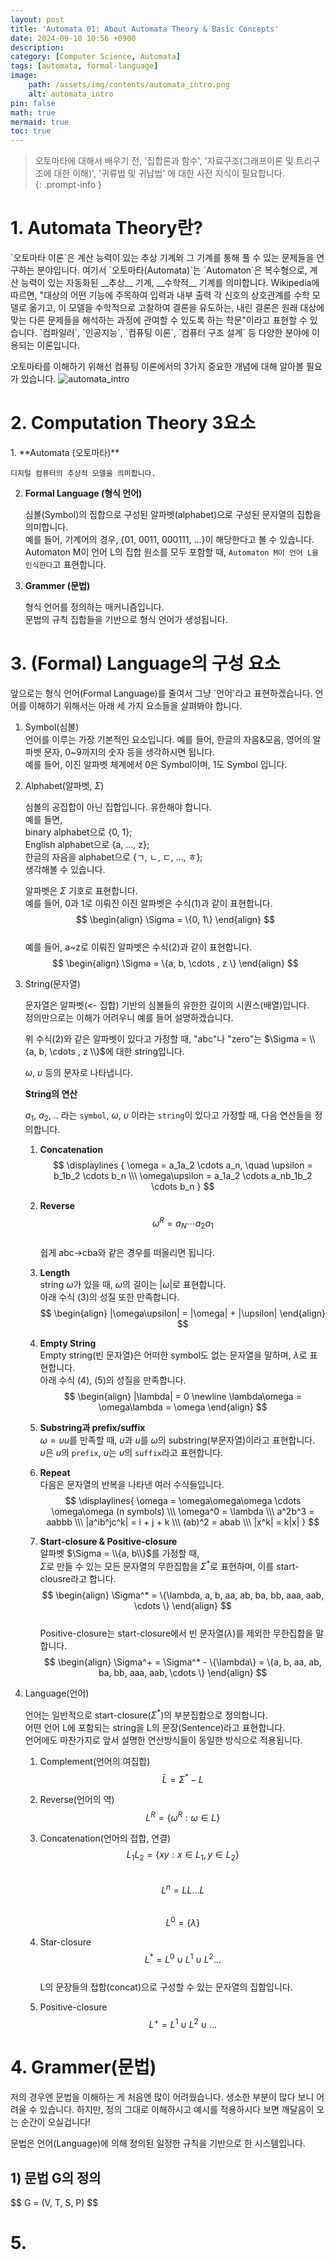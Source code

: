 ```yaml
---
layout: post
title: 'Automata 01: About Automata Theory & Basic Concepts'
date: 2024-09-10 10:56 +0900
description: 
category: [Computer Science, Automata]
tags: [automata, formal-language]
image:
    path: /assets/img/contents/automata_intro.png
    alt: automata_intro
pin: false
math: true
mermaid: true
toc: true
---
```


> 오토마타에 대해서 배우기 전, '집합론과 함수', '자료구조(그래프이론 및 트리구조에 대한 이해)', '귀류법 및 귀납법' 에 대한 사전 지식이 필요합니다.  
{: .prompt-info } 

<h1>1. Automata Theory란?</h1>
`오토마타 이론`은 계산 능력이 있는 추상 기계와 그 기계를 통해 풀 수 있는 문제들을 연구하는 분야입니다.  
여기서 `오토마타(Automata)`는 `Automaton`은 복수형으로, 계산 능력이 있는 자동화된 __추상__ 기계, __수학적__ 기계를 의미합니다.  
Wikipedia에 따르면, "대상의 어떤 기능에 주목하여 입력과 내부 출력 각 신호의 상호관계를 수학 모델로 옮기고, 이 모델을 수학적으로 고찰하여 결론을 유도하는, 내린 결론은 원래 대상에 맞는 다른 문제들을 해석하는 과정에 관여할 수 있도록 하는 학문"이라고 표현할 수 있습니다.  
`컴파일러`, `인공지능`, `컴퓨팅 이론`, `컴퓨터 구조 설계` 등 다양한 분야에 이용되는 이론입니다.  

오토마타를 이해하기 위해선 컴퓨팅 이론에서의 3가지 중요한 개념에 대해 알아볼 필요가 있습니다.
![automata_intro](/assets/img/contents/automata_intro.png)

<h1>2. Computation Theory 3요소</h1>
1. **Automata (오토마타)**  

    디지털 컴퓨터의 추상적 모델을 의미합니다.  

2. **Formal Language (형식 언어)**  

    심볼(Symbol)의 집합으로 구성된 알파벳(alphabet)으로 구성된 문자열의 집합을 의미합니다.  
    예를 들어, 기계어의 경우, {01, 0011, 000111, ...}이 해당한다고 볼 수 있습니다.  
    Automaton M이 언어 L의 집합 원소를 모두 포함할 때, `Automaton M이 언어 L을 인식한다`고 표현합니다.

3. **Grammer (문법)**  

    형식 언어를 정의하는 매커니즘입니다.  
    문법의 규칙 집합들을 기반으로 형식 언어가 생성됩니다.
   
<h1>3. (Formal) Language의 구성 요소</h1>
앞으로는 형식 언어(Formal Language)를 줄여서 그냥 `언어`라고 표현하겠습니다.  
언어를 이해하기 위해서는 아래 세 가지 요소들을 살펴봐야 합니다.

1. Symbol(심볼)  
    언어를 이루는 가장 기본적인 요소입니다. 예를 들어, 한글의 자음&모음, 영어의 알파벳 문자, 0~9까지의 숫자 등을 생각하시면 됩니다.  
    예를 들어, 이진 알파벳 체계에서 0은 Symbol이며, 1도 Symbol 입니다.  

2. Alphabet(알파벳, $\Sigma$)   

    심볼의 공집합이 아닌 집합입니다. 유한해야 합니다.  
    예를 들면,  
    binary alphabet으로 {0, 1};  
    English alphabet으로 {a, ..., z};    
    한글의 자음을 alphabet으로 {ㄱ, ㄴ, ㄷ, ..., ㅎ};    
    생각해볼 수 있습니다. 

    알파벳은 $\Sigma$ 기호로 표현합니다.  
    예를 들어, 0과 1로 이뤄진 이진 알파벳은 수식(1)과 같이 표현합니다.  
    $$
    \begin{align}
        \Sigma = \{0, 1\}
    \end{align}
    $$  
    예를 들어, a~z로 이뤄진 알파벳은 수식(2)과 같이 표현합니다.  
    $$
    \begin{align}
        \Sigma = \{a, b,  \cdots , z \}
    \end{align}
    $$  

3. String(문자열)  
   
   문자열은 알파벳(<- 집합) 기반의 심볼들의 유한한 길이의 시퀀스(배열)입니다.  
   정의만으로는 이해가 어려우니 예를 들어 설명하겠습니다.  

    위 수식(2)와 같은 알파벳이 있다고 가정할 때, "abc"나 "zero"는 $\Sigma = \\{a, b,  \cdots , z \\}$에 대한 string입니다.

    $\omega$, $\upsilon$ 등의 문자로 나타냅니다.

    __String의 연산__

    $a_1$, $a_2$, .. 라는 `symbol`,
    $\omega$, $\upsilon$ 이라는 `string`이 있다고 가정할 때, 다음 연산들을 정의합니다.  

    1) **Concatenation**  
        $$
        \displaylines
        {
        \omega = a_1a_2 \cdots a_n, \quad
        \upsilon = b_1b_2 \cdots b_n 
        \\\
        \omega\upsilon = a_1a_2 \cdots a_nb_1b_2 \cdots b_n
        }
        $$  

    2) **Reverse**  
        $$
        \omega^R = a_N \cdots a_2a_1
        $$  
        쉽게 abc->cba와 같은 경우를 떠올리면 됩니다.  

    3) **Length**  
        string $\omega$가 있을 때,  $\omega$의 길이는 $|\omega|$로 표현합니다.  
        아래 수식 (3)의 성질 또한 만족합니다.  
        $$
        \begin{align}
        |\omega\upsilon| = |\omega| + |\upsilon|
        \end{align}
        $$  

    4) **Empty String**  
        Empty string(빈 문자열)은 어떠한 symbol도 없는 문자열을 말하며, $\lambda$로 표현합니다.  
        아래 수식 (4), (5)의 성질을 만족합니다.  
        $$
        \begin{align}
        |\lambda| = 0
        \newline
        \lambda\omega = \omega\lambda = \omega
        \end{align}
        $$  

    5) **Substring과 prefix/suffix**  
        $\omega = \upsilon u$를 만족할 때, $\upsilon$과 $u$를 $\omega$의 substring(부문자열)이라고 표현합니다.  
        $\upsilon$은 $u$의 `prefix`, $u$는 $\upsilon$의 `suffix`라고 표현합니다.  

    6) **Repeat**  
        다음은 문자열의 반복을 나타낸 여러 수식들입니다.  
        $$
        \displaylines{
        \omega = \omega\omega\omega \cdots \omega\omega (n symbols)
        \\\
        \omega^0 = \lambda
        \\\
        a^2b^3 = aabbb
        \\\
        |a^ib^jc^k| = i + j + k
        \\\
        (ab)^2 = abab
        \\\
        |x^k| = k|x|
        }
        $$  

    7) **Start-closure & Positive-closure**  
        알파벳 $\Sigma = \\{a, b\\}$를 가정할 때,  
        $\Sigma$로 만들 수 있는 모든 문자열의 무한집합을 $\Sigma^*$로 표현하며, 이를 start-clousre라고 합니다.
        $$
        \begin{align}
        \Sigma^* = \{\lambda, a, b, aa, ab, ba, bb, aaa, aab, \cdots \}
        \end{align}
        $$  
        Positive-closure는 start-closure에서 빈 문자열($\lambda$)를 제외한 무한집합을 말합니다.  
        $$
        \begin{align}
        \Sigma^+ = \Sigma^* - \{\lambda\} = \{a, b, aa, ab, ba, bb, aaa, aab, \cdots \}
        \end{align}
        $$     

4. Language(언어)  

    언어는 일반적으로 start-closure($\Sigma^*$)의 부분집합으로 정의합니다.  
    어떤 언어 L에 포함되는 string을 L의 문장(Sentence)라고 표현합니다.  
    언어에도 마찬가지로 앞서 설명한 연산방식들이 동일한 방식으로 적용됩니다.  

    1) Complement(언어의 여집합)  
        $$ \bar{L} = \Sigma^* - L $$  

    2) Reverse(언어의 역)  
        $$ L^R = \{\omega^R: \omega \in L\} $$  

    3) Concatenation(언어의 접합, 연결)  
        $$ L_1L_2 = \{xy: x \in L_1, y \in L_2 \} $$   
        $$ L^n = LL ... L $$  
        $$ L^0 = \{\lambda\} $$  

    4) Star-closure  
        $$ L^* = L^0 \cup L^1 \cup L^2 ... $$  
        L의 문장들의 접합(concat)으로 구성할 수 있는 문자열의 집합입니다.  

    5) Positive-closure  
        $$ L^+ = L^1 \cup L^2 \cup ...  $$  

<h1>4. Grammer(문법)</h1>  

저의 경우엔 문법을 이해하는 게 처음엔 많이 어려웠습니다. 생소한 부분이 많다 보니 어려울 수 있습니다. 하지만, 정의 그대로 이해하시고 예시를 적용하시다 보면 깨달음이 오는 순간이 오실겁니다!  

문법은 언어(Language)에 의해 정의된 일정한 규칙을 기반으로 한 시스템입니다.  
<h2>1) 문법 G의 정의</h2>  
$$ G = (V, T, S, P) $$  

# 5. 